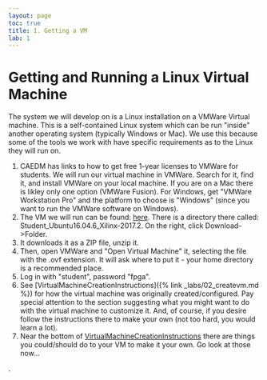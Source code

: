 ```yaml
---
layout: page
toc: true
title: 1. Getting a VM
lab: 1
---
```


# Getting and Running a Linux Virtual Machine

The system we will develop on is a Linux installation on a VMWare Virtual machine.  This is a self-contained Linux system which can be run "inside" another operating system (typically Windows or Mac).   We use this because some of the tools we work with have specific requirements as to the Linux they will run on. 

1. CAEDM has links to how to get free 1-year licenses to VMWare for students.  We will run our virtual machine in VMWare.  Search for it, find it, and install VMWare on your local machine.  If you are on a Mac there is likley only one option (VMWare Fusion).  For Windows, get "VMWare Workstation Pro" and the platform to choose is "Windows" (since you want to run the VMWare software on Windows).
1. The VM we will run can be found: [here](https://byu.box.com/s/5sx0v7fgsjenyzryd4cvf2sdgrgpog8c).  There is a directory there called: Student_Ubuntu16.04.6_Xilinx-2017.2.  On the right, click Download->Folder.
1. It downloads it as a ZIP file, unzip it.
1. Then, open VMWare and "Open Virtual Machine" it, selecting the file with the .ovf extension.  It will ask where to put it - your home directory is a recommended place.
1. Log in with "student", password "fpga".
1. See [VirtualMachineCreationInstructions]({% link _labs/02_createvm.md %})  for how the virtual machine was originally created/configured.  Pay special attention to the section suggesting what you might want to do with the virtual machine to customize it.  And, of course, if you desire follow the instructions there to make your own (not too hard, you would learn a lot).
1. Near the bottom of [VirtualMachineCreationInstructions](VirtualMachineCreationInstructions) there are things you could/should do to your VM to make it your own.  Go look at those now... 

.
